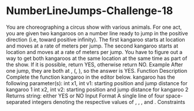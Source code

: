 # NumberLineJumps-Challenge-18
You are choreographing a circus show with various animals. For one act, you are given two kangaroos on a number line ready to jump in the positive direction (i.e, toward positive infinity).  The first kangaroo starts at location  and moves at a rate of  meters per jump. The second kangaroo starts at location  and moves at a rate of  meters per jump. You have to figure out a way to get both kangaroos at the same location at the same time as part of the show. If it is possible, return YES, otherwise return NO.  Example     After one jump, they are both at , (, ), so the answer is YES.  Function Description  Complete the function kangaroo in the editor below.  kangaroo has the following parameter(s):  int x1, int v1: starting position and jump distance for kangaroo 1 int x2, int v2: starting position and jump distance for kangaroo 2 Returns  string: either YES or NO Input Format  A single line of four space-separated integers denoting the respective values of , , , and .  Constraints
